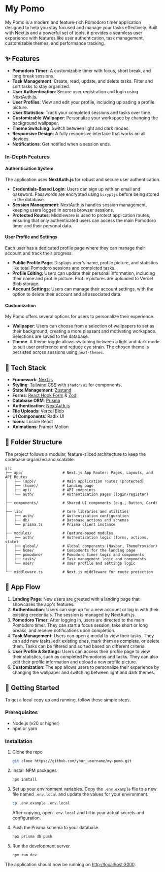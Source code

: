 # My Pomo

My Pomo is a modern and feature-rich Pomodoro timer application designed to help you stay focused and manage your tasks effectively. Built with Next.js and a powerful set of tools, it provides a seamless user experience with features like user authentication, task management, customizable themes, and performance tracking.

## ✨ Features

- **Pomodoro Timer**: A customizable timer with focus, short break, and long break sessions.
- **Task Management**: Create, read, update, and delete tasks. Filter and sort tasks to stay organized.
- **User Authentication**: Secure user registration and login using NextAuth.js.
- **User Profiles**: View and edit your profile, including uploading a profile picture.
- **User Statistics**: Track your completed sessions and tasks over time.
- **Customizable Wallpaper**: Personalize your workspace by changing the background wallpaper.
- **Theme Switching**: Switch between light and dark modes.
- **Responsive Design**: A fully responsive interface that works on all devices.
- **Notifications**: Get notified when a session ends.

### In-Depth Features

#### Authentication System

The application uses **NextAuth.js** for robust and secure user authentication.

- **Credentials-Based Login**: Users can sign up with an email and password. Passwords are encrypted using `bcryptjs` before being stored in the database.
- **Session Management**: NextAuth.js handles session management, keeping users logged in across browser sessions.
- **Protected Routes**: Middleware is used to protect application routes, ensuring that only authenticated users can access the main Pomodoro timer and their personal data.

#### User Profile and Settings

Each user has a dedicated profile page where they can manage their account and track their progress.

- **Public Profile Page**: Displays user's name, profile picture, and statistics like total Pomodoro sessions and completed tasks.
- **Profile Editing**: Users can update their personal information, including their name and profile picture. Profile pictures are uploaded to Vercel Blob storage.
- **Account Settings**: Users can manage their account settings, with the option to delete their account and all associated data.

#### Customization

My Pomo offers several options for users to personalize their experience.

- **Wallpaper**: Users can choose from a selection of wallpapers to set as their background, creating a more pleasant and motivating workspace. Selections are saved to the database.
- **Theme**: A theme toggle allows switching between a light and dark mode to suit user preference and reduce eye strain. The chosen theme is persisted across sessions using `next-themes`.

## 🚀 Tech Stack

- **Framework**: [Next.js](https://nextjs.org/)
- **Styling**: [Tailwind CSS](https://tailwindcss.com/) with `shadcn/ui` for components.
- **State Management**: [Zustand](https://github.com/pmndrs/zustand)
- **Forms**: [React Hook Form](https://react-hook-form.com/) & [Zod](https://zod.dev/)
- **Database ORM**: [Prisma](https://www.prisma.io/)
- **Authentication**: [NextAuth.js](https://next-auth.js.org/)
- **File Uploads**: Vercel Blob
- **UI Components**: Radix UI
- **Icons**: Lucide React
- **Animations**: Framer Motion

## 📂 Folder Structure

The project follows a modular, feature-sliced architecture to keep the codebase organized and scalable.

```
src
├── app/                  # Next.js App Router: Pages, Layouts, and API Routes
│   ├── (app)/            # Main application routes (protected)
│   ├── (home)/           # Landing page
│   ├── api/              # API endpoints
│   └── auth/             # Authentication pages (login/register)
│
├── components/           # Shared UI components (e.g., Button, Card)
│
├── lib/                  # Core libraries and utilities
│   ├── auth/             # Authentication configuration
│   ├── db/               # Database actions and schemas
│   └── prisma.ts         # Prisma client instance
│
├── modules/              # Feature-based modules
│   ├── auth/             # Authentication logic (forms, actions, state)
│   ├── global/           # Global components (Navbar, ThemeProvider)
│   ├── home/             # Components for the landing page
│   ├── pomodoro/         # Pomodoro timer logic and components
│   ├── tasks/            # Task management logic and components
│   └── user/             # User profile and settings logic
│
└── middleware.ts         # Next.js middleware for route protection
```

## 🌊 App Flow

1.  **Landing Page**: New users are greeted with a landing page that showcases the app's features.
2.  **Authentication**: Users can sign up for a new account or log in with their existing credentials. The session is managed by NextAuth.js.
3.  **Pomodoro Timer**: After logging in, users are directed to the main Pomodoro timer. They can start a focus session, take short or long breaks, and receive notifications upon completion.
4.  **Task Management**: Users can open a modal to view their tasks. They can add new tasks, edit existing ones, mark them as complete, or delete them. Tasks can be filtered and sorted based on different criteria.
5.  **User Profile & Settings**: Users can access their profile page to view their statistics, such as completed Pomodoros and tasks. They can also edit their profile information and upload a new profile picture.
6.  **Customization**: The app allows users to personalize their experience by changing the wallpaper and switching between light and dark themes.

## 🚀 Getting Started

To get a local copy up and running, follow these simple steps.

### Prerequisites

- Node.js (v20 or higher)
- npm or yarn

### Installation

1.  Clone the repo
    ```sh
    git clone https://github.com/your_username/my-pomo.git
    ```
2.  Install NPM packages
    ```sh
    npm install
    ```
3.  Set up your environment variables. Copy the `.env.example` file to a new file named `.env.local` and update the values for your environment.

    ```sh
    cp .env.example .env.local
    ```

    After copying, open `.env.local` and fill in your actual secrets and configuration.

4.  Push the Prisma schema to your database.
    ```sh
    npx prisma db push
    ```
5.  Run the development server.
    ```sh
    npm run dev
    ```

The application should now be running on [http://localhost:3000](http://localhost:3000).
